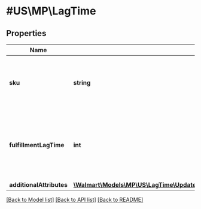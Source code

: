 # #US\MP\LagTime

## Properties

Name | Type | Description | Notes
------------ | ------------- | ------------- | -------------
**sku** | **string** | A seller-provided Product ID. Response will have decoded value. |
**fulfillmentLagTime** | **int** | The number of days between when the item is ordered and when it is shipped | [optional]
**additionalAttributes** | [**\Walmart\Models\MP\US\LagTime\UpdateLagTimeBulkRequestLagTimeInnerAdditionalAttributesInner[]**](UpdateLagTimeBulkRequestLagTimeInnerAdditionalAttributesInner.md) |  | [optional]


[[Back to Model list]](../) [[Back to API list]](../../Api/US/MP) [[Back to README]](../../README.md)
